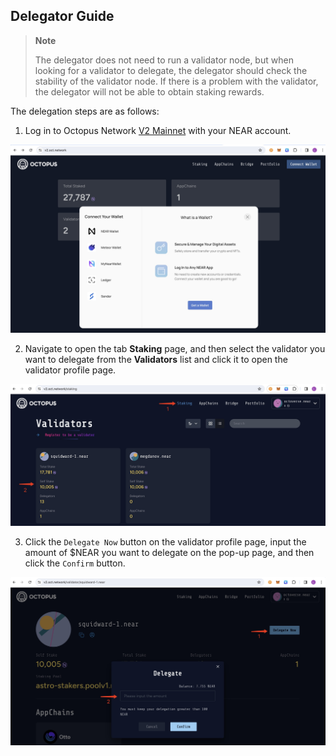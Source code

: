 ## Delegator Guide

> **Note**
>
> The delegator does not need to run a validator node, but when looking for a validator to delegate, the delegator should check the stability of the validator node. If there is a problem with the validator, the delegator will not be able to obtain staking rewards.

The delegation steps are as follows:

1. Log in to Octopus Network [V2 Mainnet](https://v2.oct.network) with your NEAR account.

![Connect wallet](../../images/maintain/v2/v2_connect_wallet.jpg)

2. Navigate to open the tab **Staking** page, and then select the validator you want to delegate from the **Validators** list and click it to open the validator profile page.

![delegator select](../../images/maintain/v2/v2_delegator_select.jpg)

3. Click the `Delegate Now` button on the validator profile page, input the amount of $NEAR you want to delegate on the pop-up page, and then click the `Confirm` button.

![delegator delegate](../../images/maintain/v2/v2_delegator_delegate.jpg)
